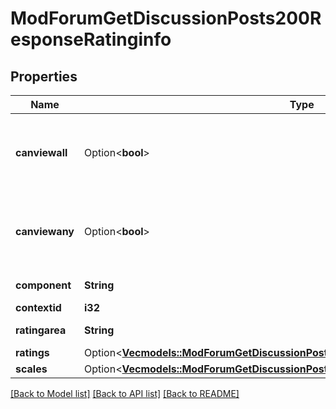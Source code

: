 # ModForumGetDiscussionPosts200ResponseRatinginfo

## Properties

Name | Type | Description | Notes
------------ | ------------- | ------------- | -------------
**canviewall** | Option<**bool**> | Whether the user can view all the individual ratings. | [optional]
**canviewany** | Option<**bool**> | Whether the user can view aggregate of ratings of others. | [optional]
**component** | **String** | Context name. | 
**contextid** | **i32** | Context id. | 
**ratingarea** | **String** | Rating area name. | 
**ratings** | Option<[**Vec<models::ModForumGetDiscussionPosts200ResponseRatinginfoRatingsInner>**](mod_forum_get_discussion_posts_200_response_ratinginfo_ratings_inner.md)> |  | [optional]
**scales** | Option<[**Vec<models::ModForumGetDiscussionPosts200ResponseRatinginfoScalesInner>**](mod_forum_get_discussion_posts_200_response_ratinginfo_scales_inner.md)> |  | [optional]

[[Back to Model list]](../README.md#documentation-for-models) [[Back to API list]](../README.md#documentation-for-api-endpoints) [[Back to README]](../README.md)


